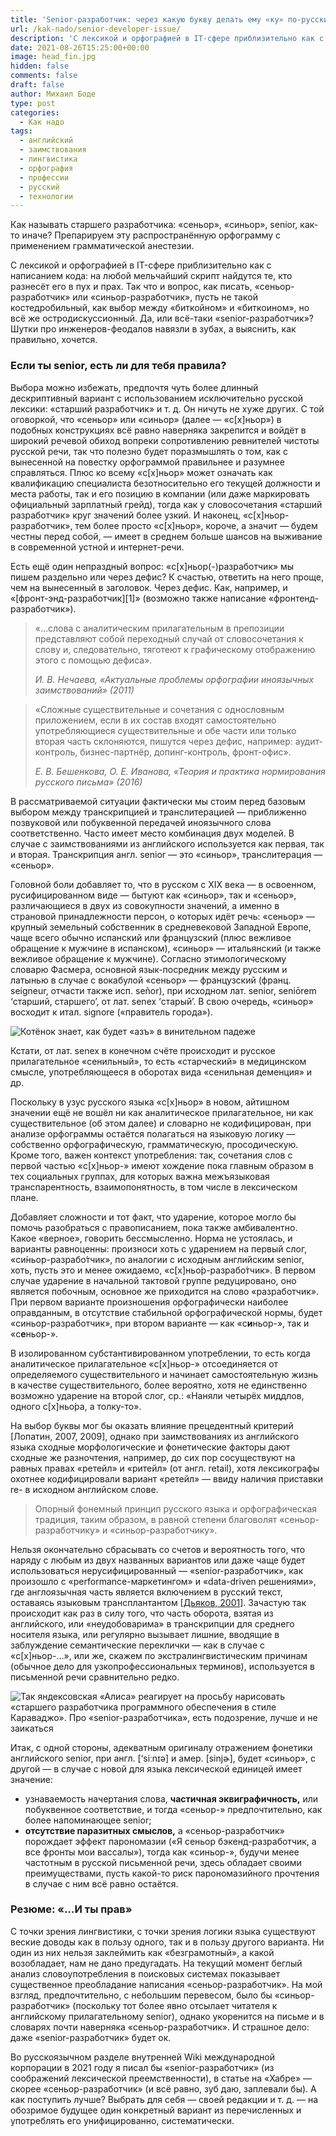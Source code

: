```yaml
---
title: 'Senior-разработчик: через какую букву делать ему «ку» по-русски?'
url: /kak-nado/senior-developer-issue/
description: 'С лексикой и орфографией в IT-сфере приблизительно как с написанием кода: на любой мельчайший скрипт найдутся те, кто разнесёт его в пух и прах. Так что и вопрос, как писать, «сеньор-разработчик» или «синьор-разработчик», пусть не такой костедробильный, как выбор между «биткойном» и «биткоином», но всё же остродискуссионный. Да, или всё-таки «senior-разработчик»? Шутки про инженеров-феодалов навязли в зубах, а выяснить, как правильно, хочется.'
date: 2021-08-26T15:25:00+00:00
image: head_fin.jpg
hidden: false
comments: false
draft: false
author: Михаил Боде
type: post
categories:
  - Как надо
tags:
  - английский
  - заимствования
  - лингвистика
  - орфография
  - профессии
  - русский
  - технологии
---
```

Как называть старшего разработчика: «сеньор», «синьор», senior, как-то иначе? Препарируем эту распространённую орфограмму с применением грамматической анестезии.

С лексикой и орфографией в IT-сфере приблизительно как с написанием кода: на любой мельчайший скрипт найдутся те, кто разнесёт его в пух и прах. Так что и вопрос, как писать, «сеньор-разработчик» или «синьор-разработчик», пусть не такой костедробильный, как выбор между «биткойном» и «биткоином», но всё же остродискуссионный. Да, или всё-таки «senior-разработчик»? Шутки про инженеров-феодалов навязли в зубах, а выяснить, как правильно, хочется.

### Если ты senior, есть ли для тебя правила?

Выбора можно избежать, предпочтя чуть более длинный дескриптивный вариант с использованием исключительно русской лексики: «старший разработчик» и т. д. Он ничуть не хуже других. С той оговоркой, что «сеньор» или «синьор» (далее — «с[x]ньор») в подобных конструкциях всё равно наверняка закрепится и войдёт в широкий речевой обиход вопреки сопротивлению ревнителей чистоты русской речи, так что полезно будет поразмышлять о том, как с вынесенной на повестку орфограммой правильнее и разумнее справляться. Плюс ко всему «с[x]ньор» может означать как квалификацию специалиста безотносительно его текущей должности и места работы, так и его позицию в компании (или даже маркировать официальный зарплатный грейд), тогда как у словосочетания «старший разработчик» круг значений более узкий. И наконец, «с[x]ньор-разработчик», тем более просто «с[x]ньор», короче, а значит — будем честны перед собой, — имеет в среднем больше шансов на выживание в современной устной и интернет-речи.

Есть ещё один непраздный вопрос: «с[x]ньор(-)разработчик» мы пишем раздельно или через дефис? К счастью, ответить на него проще, чем на вынесенный в заголовок. Через дефис. Как, например, и «[фронт-энд-разработчик][1]» (возможно также написание «фронтенд-разработчик»).

> «…слова с аналитическим прилагательным в препозиции представляют собой переходный случай от словосочетания к слову и, следовательно, тяготеют к графическому отображению этого с помощью дефиса».
> 
> _И. В. Нечаева, «Актуальные проблемы орфографии иноязычных заимствований» (2011)_

> «Сложные существительные и сочетания с однословным приложением, если в их состав входят самостоятельно употребляющиеся существительные и обе части или только вторая часть склоняются, пишутся через дефис, например: аудит-контроль, бизнес-партнёр, допинг-контроль, фронт-офис».
> 
> _Е. В. Бешенкова, О. Е. Иванова, «Теория и практика нормирования русского письма» (2016)_

В рассматриваемой ситуации фактически мы стоим перед базовым выбором между транскрипцией и транслитерацией — приближенно позвуковой или побуквенной передачей иноязычного слова соответственно. Часто имеет место комбинация двух моделей. В случае с заимствованиями из английского используется как первая, так и вторая. Транскрипция англ. senior — это «синьор», транслитерация — «сеньор».

Головной боли добавляет то, что в русском c XIX века — в освоенном, русифицированном виде — бытуют как «синьор», так и «сеньор», различающиеся в двух из совокупности значений, а именно в страновой принадлежности персон, о которых идёт речь: «сеньор» — крупный земельный собственник в средневековой Западной Европе, чаще всего обычно испанский или французский (плюс вежливое обращение к мужчине в испанском), «синьор» — итальянский (и также вежливое обращение к мужчине). Согласно этимологическому словарю Фасмера, основной язык-посредник между русским и латынью в случае с вокабулой «сеньор» — французский (франц. seigneur, отчасти также исп. señor), при исходном лат. senior, seniōrem ‘старший, старшего’, от лат. senex ‘старый’. В свою очередь, «синьор» восходит к итал. signore («правитель города»).

![Котёнок знает, как будет «азъ» в винительном падеже](krest_proto_fin.jpg)
    
Кстати, от лат. senex в конечном счёте происходит и русское прилагательное «сенильный», то есть «старческий» в медицинском смысле, употребляющееся в оборотах вида «сенильная деменция» и др.

Поскольку в узус русского языка «с[x]ньор» в новом, айтишном значении ещё не вошёл ни как аналитическое прилагательное, ни как существительное (об этом далее) и словарно не кодифицирован, при анализе орфограммы остаётся полагаться на языковую логику — собственно орфографическую, грамматическую, просодическую. Кроме того, важен контекст употребления: так, сочетания слов с первой частью «с[x]ньор-» имеют хождение пока главным образом в тех социальных группах, для которых важна межъязыковая транспарентность, взаимопонятность, в том числе в лексическом плане.

Добавляет сложности и тот факт, что ударение, которое могло бы помочь разобраться с правописанием, пока также амбивалентно. Какое «верное», говорить бессмысленно. Норма не устоялась, и варианты равноценны: произноси хоть с ударением на первый слог, «си́ньор-разрабо́тчик», по аналогии с исходным английским senior, хоть, пусть это и менее ожидаемо, «с[x]ньо́р-разрабо́тчик». В первом случае ударение в начальной тактовой группе редуцировано, оно является побочным, основное же приходится на слово «разработчик». При первом варианте произношения орфографически наиболее оправданным, в отсутствие стабильной орфографической нормы, будет «синьор-разработчик», при втором варианте — как «с**и**ньор-», так и «с**е**ньор-».

В изолированном субстантивированном употреблении, то есть когда аналитическое прилагательное «с[x]ньор-» отсоединяется от определяемого существительного и начинает самостоятельную жизнь в качестве существительного, более вероятно, хотя не единственно возможно ударение на второй слог, ср.: «Наняли четырёх миддлов, одного с[x]ньо́ра, а толку-то».

На выбор буквы мог бы оказать влияние прецедентный критерий [Лопатин, 2007, 2009], однако при заимствованиях из английского языка сходные морфологические и фонетические факторы дают сходные же разночтения, например, до сих пор сосуществуют на равных правах «ретейл» и «ритейл» (от англ. retail), хотя лексикографы охотнее кодифицировали вариант «ретейл» — ввиду наличия приставки re- в исходном английском слове.

> Опорный фонемный принцип русского языка и орфографическая традиция, таким образом, в равной степени благоволят «сеньор-разработчику» и «синьор-разработчику».

Нельзя окончательно сбрасывать со счетов и вероятность того, что наряду с любым из двух названных вариантов или даже чаще будет использоваться нерусифицированный — «senior-разработчик», как произошло с «performance-маркетингом» и «data-driven решениями», где англоязычная часть является включением в русский текст, оставаясь языковым трансплантантом [[Дьяков, 2001](https://newstar.rinet.ru/~minlos/thesis/Dyakov2001.pdf)]. Зачастую так происходит как раз в силу того, что часть оборота, взятая из английского, или «неудобоварима» в транскрипции для среднего носителя языка, или регулярно вызывает лишние, вводящие в заблуждение семантические переклички — как в случае с «с[x]ньор-…», или же, скажем по экстралингвистическим причинам (обычное дело для узкопрофессиональных терминов), используется в письменной речи сравнительно редко.

![Так яндексовская «Алиса» реагирует на просьбу нарисовать «старшего разработчика программного обеспечения в стиле Караваджо». Про «senior-разработчика», есть подозрение, лучше и не заикаться](caravajo_fin.jpg)

Итак, с одной стороны, адекватным оригиналу отражением фонетики английского senior, при англ. [‘siːnɪə] и амер. [sinjɚ], будет «синьор», с другой — в случае с новой для языка лексической единицей имеет значение:
- узнаваемость начертания слова, **частичная эквиграфичность,** или побуквенное соответствие, и тогда «сеньор-» предпочтительно, как более напоминающее senior;
- **отсутствие паразитных смыслов,** а «сеньор-разработчик» порождает эффект парономазии («Я сеньор бэкенд-разработчик, а все фронты мои вассалы»), тогда как «синьор-», будучи менее частотным в русской письменной речи, здесь обладает своими преимуществами, пусть какой-то риск парономазийного прочтения в случае с ним всё равно остаётся.

### Резюме: «…И ты прав»

С точки зрения лингвистики, с точки зрения логики языка существуют веские доводы как в пользу одного, так и в пользу другого варианта. Ни один из них нельзя заклеймить как «безграмотный», а какой возобладает, нам не дано предугадать. На текущий момент беглый анализ словоупотребления в поисковых системах показывает существенное преобладание написания «сеньор-разработчик». На мой взгляд, предпочтительно, с небольшим перевесом, было бы «синьор-разработчик» (поскольку тот более явно отсылает читателя к английскому прилагательному senior), однако укоренится на письме и в словарях почти наверняка «сеньор-разработчик». И страшное дело: даже «senior-разработчик» будет ок.

Во русскоязычном разделе внутренней Wiki международной корпорации в 2021 году я писал бы «senior-разработчик» (из соображений лексической преемственности), в статье на «Хабре» — скорее «сеньор-разработчик» (и всё равно, зуб даю, заплевали бы). А как поступить лучше? Выбрать для себя — своей редакции и т. д. — на обозримое будущее один конкретный вариант из перечисленных и употреблять его унифицированно, систематически.